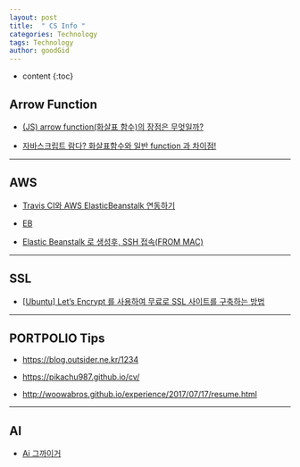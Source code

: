 ```yaml
---
layout: post
title:  " CS Info "
categories: Technology
tags: Technology
author: goodGid
---
```

* content
{:toc}


## Arrow Function

* [(JS) arrow function(화살표 함수)의 장점은 무엇일까?](https://hanjungv.github.io/2018-02-03-1_JS_arrow_function/)

* [자바스크립트 람다? 화살표함수와 일반 function 과 차이점!](https://gs.saro.me/#!m=elec&jn=709)

---


## AWS

* [Travis CI와 AWS ElasticBeanstalk 연동하기](http://jojoldu.tistory.com/317#ref=akug)

* [EB](http://blog.jeonghwan.net/elastic-beanstalk/)


* [Elastic Beanstalk 로 생성후, SSH 접속(FROM MAC)](http://blog.daum.net/_blog/BlogTypeView.do?blogid=0mOVs&articleno=2&_bloghome_menu=recenttext)



---


## SSL

* [[Ubuntu] Let’s Encrypt 를 사용하여 무료로 SSL 사이트를 구축하는 방법](https://blog.lael.be/post/5107)



---


## PORTPOLIO Tips

* https://blog.outsider.ne.kr/1234

* https://pikachu987.github.io/cv/

* http://woowabros.github.io/experience/2017/07/17/resume.html


---

## AI

* [Ai 그까이거](https://www.slideshare.net/dhrim/ai-70388526)
